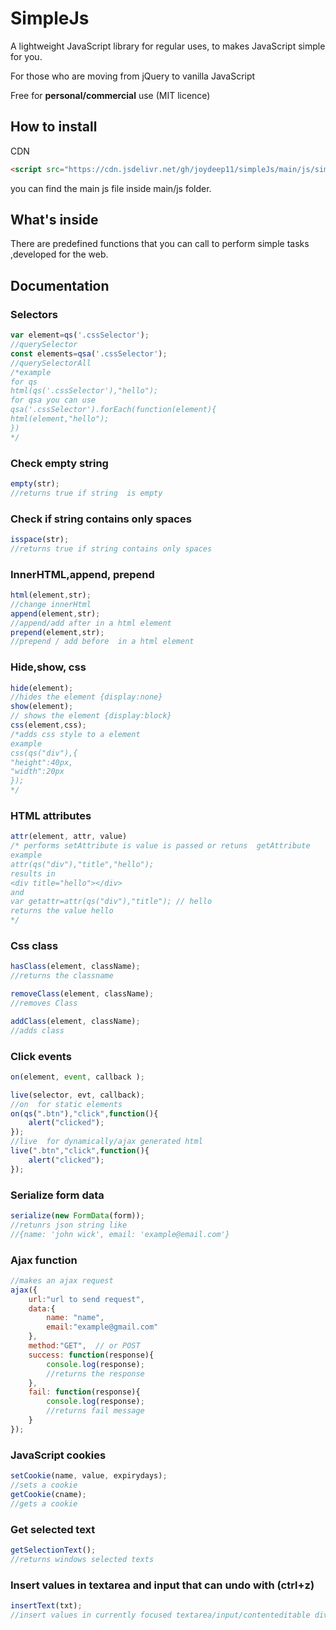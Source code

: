 # SimpleJs
A lightweight JavaScript library for regular uses, to makes JavaScript simple for you.


For those who are moving from jQuery to vanilla JavaScript


Free for **personal/commercial** use (MIT licence)

## How to install
CDN
```html
<script src="https://cdn.jsdelivr.net/gh/joydeep11/simpleJs/main/js/simple-1.0.js"></script>
```
you can find the main js file inside main/js folder.
## What's inside
There are predefined functions that you can call to perform simple tasks  ,developed for the web.
## Documentation
### Selectors
```javascript
var element=qs('.cssSelector');
//querySelector
const elements=qsa('.cssSelector');
//querySelectorAll
/*example
for qs
html(qs('.cssSelector'),"hello");
for qsa you can use
qsa('.cssSelector').forEach(function(element){
html(element,"hello");
})
*/
```
### Check empty string
```javascript
empty(str);
//returns true if string  is empty
```
### Check if string contains only spaces
```javascript
isspace(str);
//returns true if string contains only spaces
```
### InnerHTML,append, prepend
```javascript
html(element,str);
//change innerHtml 
append(element,str);
//append/add after in a html element
prepend(element,str);
//prepend / add before  in a html element
```
### Hide,show, css
```javascript
hide(element);
//hides the element {display:none}
show(element);
// shows the element {display:block}
css(element,css);
/*adds css style to a element
example
css(qs("div"),{
"height":40px,
"width":20px
});
*/
```
### HTML attributes
```javascript
attr(element, attr, value)
/* performs setAttribute is value is passed or retuns  getAttribute
example
attr(qs("div"),"title","hello");
results in
<div title="hello"></div>
and
var getattr=attr(qs("div"),"title"); // hello
returns the value hello
*/
```
###  Css class
```javascript
hasClass(element, className);
//returns the classname

removeClass(element, className);
//removes Class

addClass(element, className);
//adds class
```
### Click events

```javascript
on(element, event, callback );

live(selector, evt, callback);
//on  for static elements
on(qs(".btn"),"click",function(){
	alert("clicked");
});
//live  for dynamically/ajax generated html
live(".btn","click",function(){
	alert("clicked");
});
```
### Serialize form data
```javascript
serialize(new FormData(form));
//retunrs json string like 
//{name: 'john wick', email: 'example@email.com'}
```
###  Ajax function
```javascript
//makes an ajax request
ajax({
	url:"url to send request",
	data:{
		name: "name",
		email:"example@gmail.com"
	},
	method:"GET",  // or POST
	success: function(response){
		console.log(response);
		//returns the response
	},
	fail: function(response){
		console.log(response);
		//returns fail message
	}
});
```
### JavaScript cookies
```javascript
setCookie(name, value, expirydays);
//sets a cookie
getCookie(cname);
//gets a cookie
```
### Get selected text
```javascript
getSelectionText();
//returns windows selected texts
```
### Insert values in textarea and input that can undo with (ctrl+z)
```javascript
insertText(txt);
//insert values in currently focused textarea/input/contenteditable div elements
```
